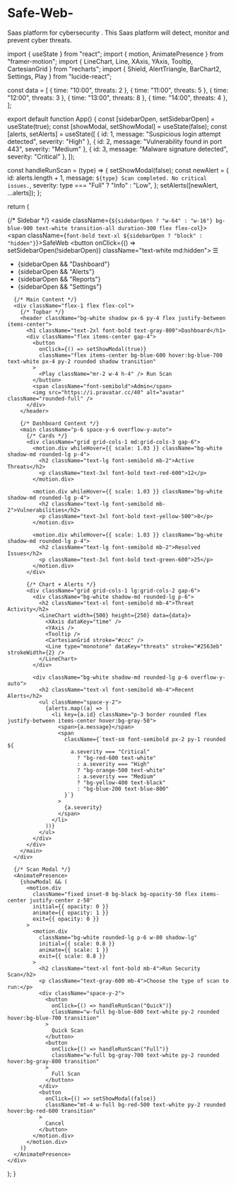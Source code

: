 # Safe-Web-
Saas platform for cybersecurity . This Saas platform will detect, monitor  and prevent cyber threats. 





import { useState } from "react";
import { motion, AnimatePresence } from "framer-motion";
import { LineChart, Line, XAxis, YAxis, Tooltip, CartesianGrid } from "recharts";
import { Shield, AlertTriangle, BarChart2, Settings, Play } from "lucide-react";

const data = [
  { time: "10:00", threats: 2 },
  { time: "11:00", threats: 5 },
  { time: "12:00", threats: 3 },
  { time: "13:00", threats: 8 },
  { time: "14:00", threats: 4 },
];

export default function App() {
  const [sidebarOpen, setSidebarOpen] = useState(true);
  const [showModal, setShowModal] = useState(false);
  const [alerts, setAlerts] = useState([
    { id: 1, message: "Suspicious login attempt detected", severity: "High" },
    { id: 2, message: "Vulnerability found in port 443", severity: "Medium" },
    { id: 3, message: "Malware signature detected", severity: "Critical" },
  ]);

  const handleRunScan = (type) => {
    setShowModal(false);
    const newAlert = {
      id: alerts.length + 1,
      message: `${type} Scan completed. No critical issues.`,
      severity: type === "Full" ? "Info" : "Low",
    };
    setAlerts([newAlert, ...alerts]);
  };

  return (
    <div className="flex h-screen bg-gray-100">
      {/* Sidebar */}
      <aside className={`${sidebarOpen ? "w-64" : "w-16"} bg-blue-900 text-white transition-all duration-300 flex flex-col`}>
        <div className="flex items-center justify-between px-4 py-4">
          <span className={`font-bold text-xl ${sidebarOpen ? "block" : "hidden"}`}>SafeWeb</span>
          <button onClick={() => setSidebarOpen(!sidebarOpen)} className="text-white md:hidden">
            ☰
          </button>
        </div>
        <nav className="mt-6 flex-1">
          <ul>
            <li className="px-4 py-2 hover:bg-blue-700 flex items-center cursor-pointer">
              <Shield className="mr-3" /> {sidebarOpen && "Dashboard"}
            </li>
            <li className="px-4 py-2 hover:bg-blue-700 flex items-center cursor-pointer">
              <AlertTriangle className="mr-3" /> {sidebarOpen && "Alerts"}
            </li>
            <li className="px-4 py-2 hover:bg-blue-700 flex items-center cursor-pointer">
              <BarChart2 className="mr-3" /> {sidebarOpen && "Reports"}
            </li>
            <li className="px-4 py-2 hover:bg-blue-700 flex items-center cursor-pointer">
              <Settings className="mr-3" /> {sidebarOpen && "Settings"}
            </li>
          </ul>
        </nav>
      </aside>

      {/* Main Content */}
      <div className="flex-1 flex flex-col">
        {/* Topbar */}
        <header className="bg-white shadow px-6 py-4 flex justify-between items-center">
          <h1 className="text-2xl font-bold text-gray-800">Dashboard</h1>
          <div className="flex items-center gap-4">
            <button
              onClick={() => setShowModal(true)}
              className="flex items-center bg-blue-600 hover:bg-blue-700 text-white px-4 py-2 rounded shadow transition"
            >
              <Play className="mr-2 w-4 h-4" /> Run Scan
            </button>
            <span className="font-semibold">Admin</span>
            <img src="https://i.pravatar.cc/40" alt="avatar" className="rounded-full" />
          </div>
        </header>

        {/* Dashboard Content */}
        <main className="p-6 space-y-6 overflow-y-auto">
          {/* Cards */}
          <div className="grid grid-cols-1 md:grid-cols-3 gap-6">
            <motion.div whileHover={{ scale: 1.03 }} className="bg-white shadow-md rounded-lg p-4">
              <h2 className="text-lg font-semibold mb-2">Active Threats</h2>
              <p className="text-3xl font-bold text-red-600">12</p>
            </motion.div>

            <motion.div whileHover={{ scale: 1.03 }} className="bg-white shadow-md rounded-lg p-4">
              <h2 className="text-lg font-semibold mb-2">Vulnerabilities</h2>
              <p className="text-3xl font-bold text-yellow-500">8</p>
            </motion.div>

            <motion.div whileHover={{ scale: 1.03 }} className="bg-white shadow-md rounded-lg p-4">
              <h2 className="text-lg font-semibold mb-2">Resolved Issues</h2>
              <p className="text-3xl font-bold text-green-600">25</p>
            </motion.div>
          </div>

          {/* Chart + Alerts */}
          <div className="grid grid-cols-1 lg:grid-cols-2 gap-6">
            <div className="bg-white shadow-md rounded-lg p-6">
              <h2 className="text-xl font-semibold mb-4">Threat Activity</h2>
              <LineChart width={500} height={250} data={data}>
                <XAxis dataKey="time" />
                <YAxis />
                <Tooltip />
                <CartesianGrid stroke="#ccc" />
                <Line type="monotone" dataKey="threats" stroke="#2563eb" strokeWidth={2} />
              </LineChart>
            </div>

            <div className="bg-white shadow-md rounded-lg p-6 overflow-y-auto">
              <h2 className="text-xl font-semibold mb-4">Recent Alerts</h2>
              <ul className="space-y-2">
                {alerts.map((a) => (
                  <li key={a.id} className="p-3 border rounded flex justify-between items-center hover:bg-gray-50">
                    <span>{a.message}</span>
                    <span
                      className={`text-sm font-semibold px-2 py-1 rounded ${
                        a.severity === "Critical"
                          ? "bg-red-600 text-white"
                          : a.severity === "High"
                          ? "bg-orange-500 text-white"
                          : a.severity === "Medium"
                          ? "bg-yellow-400 text-black"
                          : "bg-blue-200 text-blue-800"
                      }`}
                    >
                      {a.severity}
                    </span>
                  </li>
                ))}
              </ul>
            </div>
          </div>
        </main>
      </div>

      {/* Scan Modal */}
      <AnimatePresence>
        {showModal && (
          <motion.div
            className="fixed inset-0 bg-black bg-opacity-50 flex items-center justify-center z-50"
            initial={{ opacity: 0 }}
            animate={{ opacity: 1 }}
            exit={{ opacity: 0 }}
          >
            <motion.div
              className="bg-white rounded-lg p-6 w-80 shadow-lg"
              initial={{ scale: 0.8 }}
              animate={{ scale: 1 }}
              exit={{ scale: 0.8 }}
            >
              <h2 className="text-xl font-bold mb-4">Run Security Scan</h2>
              <p className="text-gray-600 mb-4">Choose the type of scan to run:</p>
              <div className="space-y-2">
                <button
                  onClick={() => handleRunScan("Quick")}
                  className="w-full bg-blue-600 text-white py-2 rounded hover:bg-blue-700 transition"
                >
                  Quick Scan
                </button>
                <button
                  onClick={() => handleRunScan("Full")}
                  className="w-full bg-gray-700 text-white py-2 rounded hover:bg-gray-800 transition"
                >
                  Full Scan
                </button>
              </div>
              <button
                onClick={() => setShowModal(false)}
                className="mt-4 w-full bg-red-500 text-white py-2 rounded hover:bg-red-600 transition"
              >
                Cancel
              </button>
            </motion.div>
          </motion.div>
        )}
      </AnimatePresence>
    </div>
  );
}